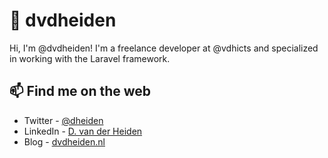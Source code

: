 # 👋 dvdheiden

Hi, I'm @dvdheiden! I'm a freelance developer at @vdhicts and specialized in working with the Laravel framework.

## 📫 Find me on the web

- Twitter - [@dheiden](https://twitter.com/dheiden)
- LinkedIn - [D. van der Heiden](https://www.linkedin.com/in/dvdheiden)
- Blog - [dvdheiden.nl](https://www.dvdheiden.nl)
